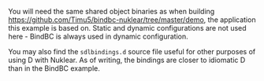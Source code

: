 You will need the same shared object binaries as when building
https://github.com/Timu5/bindbc-nuklear/tree/master/demo, the
application this example is based on. Static and dynamic configurations
are not used here - BindBC is always used
in dynamic configuration.

You may also find the `sdlbindings.d` source file useful for other
purposes of using D with Nuklear. As of writing, the bindings are closer
to idiomatic D than in the BindBC example.
